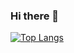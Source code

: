 ### Hi there 👋
[![Top Langs](https://github-readme-stats.vercel.app/api/top-langs/?username=Sommerli&theme=dracula)](https://github.com/Sommerli/github-readme-stats)
<!--
**Sommerli/Sommerli** is a ✨ _special_ ✨ repository because its `README.md` (this file) appears on your GitHub profile.

Here are some ideas to get you started:

- 🔭 I’m currently working on ...
- 🌱 I’m currently learning ...
- 👯 I’m looking to collaborate on ...
- 🤔 I’m looking for help with ...
- 💬 Ask me about ...
- 📫 How to reach me: ...
- 😄 Pronouns: ...
- ⚡ Fun fact: ...
-->
